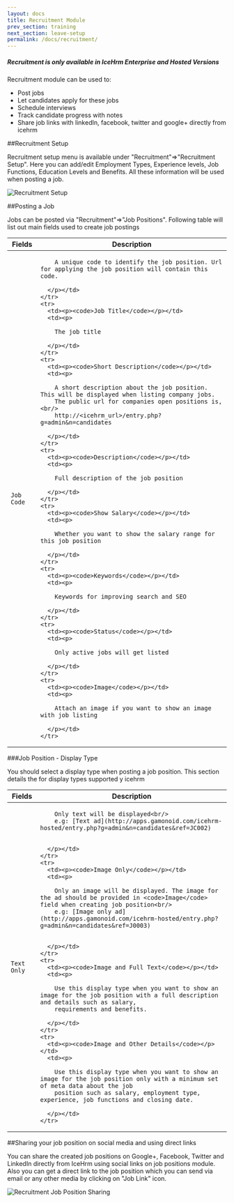 ```yaml
---
layout: docs
title: Recruitment Module
prev_section: training
next_section: leave-setup
permalink: /docs/recruitment/
---
```


<div class="note info">
  <h5>Recruitment is only available in IceHrm Enterprise and Hosted Versions</h5>
  <p></p>
</div>

Recruitment module can be used to:
 
- Post jobs
- Let candidates apply for these jobs
- Schedule interviews
- Track candidate progress with notes
- Share job links with linkedIn, facebook, twitter and google+ directly from icehrm

##Recruitment Setup

Recruitment setup menu is available under "Recruitment"=>"Recruitment Setup". Here you can add/edit Employment Types,
Experience levels, Job Functions, Education Levels and Benefits. All these information will be used when posting a job.

![Recruitment Setup](https://icehrm.s3.amazonaws.com/images/blog-images/recruitment-setup.png)

##Posting a Job

Jobs can be posted via "Recruitment"=>"Job Positions". Following table will list out main fields used to create job postings

<div class="mobile-side-scroller">
<table>
  <thead>
    <tr>
      <th>Fields</th>
      <th>Description</th>
    </tr>
  </thead>
  <tbody>
    <tr>
      <td><p><code>Job Code</code></p></td>
      <td><p>
        
        A unique code to identify the job position. Url for applying the job position will contain this code.

      </p></td>
    </tr>
    <tr>
      <td><p><code>Job Title</code></p></td>
      <td><p>

        The job title

      </p></td>
    </tr>
    <tr>
      <td><p><code>Short Description</code></p></td>
      <td><p>

        A short description about the job position. This will be displayed when listing company jobs.
        The public url for companies open positions is,<br/>
        http://<icehrm_url>/entry.php?g=admin&n=candidates

      </p></td>
    </tr>
    <tr>
      <td><p><code>Description</code></p></td>
      <td><p>

        Full description of the job position

      </p></td>
    </tr>
    <tr>
      <td><p><code>Show Salary</code></p></td>
      <td><p>

        Whether you want to show the salary range for this job position

      </p></td>
    </tr>
    <tr>
      <td><p><code>Keywords</code></p></td>
      <td><p>

        Keywords for improving search and SEO

      </p></td>
    </tr>
    <tr>
      <td><p><code>Status</code></p></td>
      <td><p>

        Only active jobs will get listed

      </p></td>
    </tr>
    <tr>
      <td><p><code>Image</code></p></td>
      <td><p>

        Attach an image if you want to show an image with job listing

      </p></td>
    </tr>
  </tbody>
</table>
</div>


###Job Position - Display Type

You should select a display type when posting a job position. This section details the for display types supported y icehrm

<div class="mobile-side-scroller">
<table>
  <thead>
    <tr>
      <th>Fields</th>
      <th>Description</th>
    </tr>
  </thead>
  <tbody>
    <tr>
      <td><p><code>Text Only</code></p></td>
      <td><p>
        
        Only text will be displayed<br/>
        e.g: [Text ad](http://apps.gamonoid.com/icehrm-hosted/entry.php?g=admin&n=candidates&ref=JC002)


      </p></td>
    </tr>
    <tr>
      <td><p><code>Image Only</code></p></td>
      <td><p>
        
        Only an image will be displayed. The image for the ad should be provided in <code>Image</code> field when creating job position<br/>
        e.g: [Image only ad](http://apps.gamonoid.com/icehrm-hosted/entry.php?g=admin&n=candidates&ref=J0003)


      </p></td>
    </tr>
    <tr>
      <td><p><code>Image and Full Text</code></p></td>
      <td><p>
        
        Use this display type when you want to show an image for the job position with a full description and details such as salary,
        requirements and benefits.

      </p></td>
    </tr>
    <tr>
      <td><p><code>Image and Other Details</code></p></td>
      <td><p>
        
        Use this display type when you want to show an image for the job position only with a minimum set of meta data about the job
        position such as salary, employment type, experience, job functions and closing date.

      </p></td>
    </tr>
  </tbody>
</table>
</div>


##Sharing your job position on social media and using direct links

You can share the created job positions on Google+, Facebook, Twitter and LinkedIn directly from IceHrm using
social links on job positions module. Also you can get a direct link to the job position which you can send via
email or any other media by clicking on "Job Link" icon.

![Recruitment Job Position Sharing](https://icehrm.s3.amazonaws.com/images/blog-images/recruitment-share.png)









